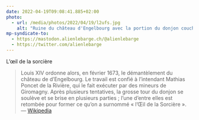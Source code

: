 ```yaml
---
date: 2022-04-19T09:08:41.885+02:00
photo:
  - url: /media/photos/2022/04/19/l2ufs.jpg
    alt: "Ruine du château d'Engelbourg avec la portion du donjon couchée sur le flanc depuis sa destruction "
mp-syndicate-to:
  - https://mastodon.alienlebarge.ch/@alienlebarge
  - https://twitter.com/alienlebarge
---
```

L’œil de la sorcière

> Louis XIV ordonne alors, en février 1673, le démantèlement du château de d’Engelbourg. Le travail est confié à l’intendant Mathias Poncet de la Rivière, qui le fait exécuter par des mineurs de Giromagny. Après plusieurs tentatives, la grosse tour du donjon se soulève et se brise en plusieurs parties ; l’une d’entre elles est retombée pour former ce qu’on a surnommé « l’Œil de la Sorcière ».
> — [Wikipedia](https://fr.wikipedia.org/wiki/Château_d'Engelbourg) 

